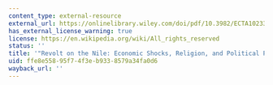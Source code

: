 ```yaml
---
content_type: external-resource
external_url: https://onlinelibrary.wiley.com/doi/pdf/10.3982/ECTA10233
has_external_license_warning: true
license: https://en.wikipedia.org/wiki/All_rights_reserved
status: ''
title: '"Revolt on the Nile: Economic Shocks, Religion, and Political Power." (PDF)'
uid: ffe8e558-95f7-4f3e-b933-8579a34fa0d6
wayback_url: ''
---
```

